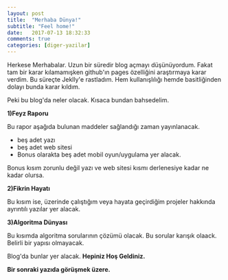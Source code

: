 ```yaml
---
layout: post
title:  "Merhaba Dünya!"
subtitle: "Feel home!"
date:   2017-07-13 18:32:33
comments: true
categories: [diger-yazilar]
---
```

Herkese Merhabalar. Uzun bir süredir blog açmayı düşünüyordum. Fakat tam bir karar kılamamışken github'ın pages özelliğini araştırmaya karar verdim. Bu süreçte Jeklly'e rastladım. Hem kullanışlılığı hemde basitliğinden dolayı bunda karar kıldım.

Peki bu blog'da neler olacak. Kısaca bundan bahsedelim.

**1)Feyz Raporu**

Bu rapor aşağıda bulunan maddeler sağlandığı zaman yayınlanacak.
+ beş adet yazı
+ beş adet web sitesi
+ Bonus olarakta beş adet mobil oyun/uygulama yer alacak.

Bonus kısım zorunlu değil yazı ve web sitesi kısmı derlenesiye kadar ne kadar olursa.

**2)Fikrin Hayatı**

Bu kısım ise, üzerinde çalıştığım veya hayata geçirdiğim projeler hakkında ayrıntılı yazılar yer alacak.

**3)Algoritma Dünyası**

Bu kısımda algoritma sorularının çözümü olacak. Bu sorular karışık olaack. Belirli bir yapısı olmayacak.

Blog'da bunlar yer alacak. **Hepiniz Hoş Geldiniz.**

**Bir sonraki yazıda görüşmek üzere.**
